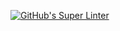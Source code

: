 [![GitHub's Super Linter](https://github.com/PJLobetti31/Unit1-04-HTML-CSS/workflows/GitHub's%20Super%20Linter/badge.svg)](https://github.com/PJLobetti31/Unit-04-HTML-CSS/actions)